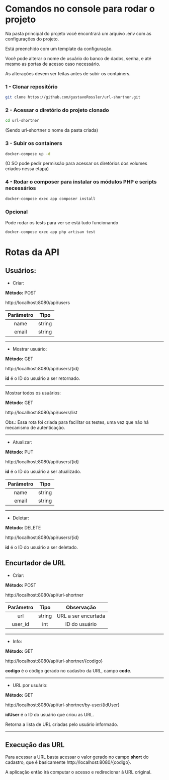 # Comandos no console para rodar o projeto

Na pasta principal do projeto você encontrará um arquivo .env com as configurações do projeto.

Está preenchido com um template da configuração.

Você pode alterar o nome de usuário do banco de dados, senha, e até mesmo as portas de acesso caso necessário.

As alterações devem ser feitas antes de subir os containers.



### 1 - Clonar repositório
```bash
git clone https://github.com/gustavoRossler/url-shortner.git
```

### 2 - Acessar o diretório do projeto clonado
```bash
cd url-shortner
```
(Sendo url-shortner o nome da pasta criada)

### 3 - Subir os containers 
```bash
docker-compose up -d
```
(O SO pode pedir permissão para acessar os diretórios dos volumes criados nessa etapa)

### 4 - Rodar o composer para instalar os módulos PHP e scripts necessários
```bash
docker-compose exec app composer install
```

### Opcional
Pode rodar os tests para ver se está tudo funcionando
```bash
docker-compose exec app php artisan test
```


# Rotas da API

## Usuários:
- Criar:

**Método:** POST

http://localhost:8080/api/users

| Parâmetro | Tipo   |
| :-------: | :----: |
| name      | string |
| email     | string |


------

- Mostrar usuário:

**Método:** GET

http://localhost:8080/api/users/{id}

**id** é o ID do usuário a ser retornado.

------

Mostrar todos os usuários:

**Método:** GET

http://localhost:8080/api/users/list

Obs.: Essa rota foi criada para facilitar os testes, uma vez que não há mecanismo de autenticação.

------

- Atualizar:

**Método:** PUT

http://localhost:8080/api/users/{id}

**id** é o ID do usuário a ser atualizado.

| Parâmetro | Tipo   |
| :-------: | :----: |
| name      | string |
| email     | string |

------

- Deletar:

**Método:** DELETE

http://localhost:8080/api/users/{id}

**id** é o ID do usuário a ser deletado.



## Encurtador de URL
- Criar:

**Método:** POST

http://localhost:8080/api/url-shortner

| Parâmetro | Tipo   | Observação |
| :-------: | :----: | :--------: |
| url       | string | URL a ser encurtada |
| user_id   | int    | ID do usuário |

------

- Info:

**Método:** GET

http://localhost:8080/api/url-shortner/{codigo}

**codigo** é o código gerado no cadastro da URL, campo **code**.

------

- URL por usuário:

**Método:** GET

http://localhost:8080/api/url-shortner/by-user/{idUser}

**idUser** é o ID do usuário que criou as URL.

Retorna a lista de URL criadas pelo usuário informado.

------

## Execução das URL

Para acessar a URL basta acessar o valor gerado no campo **short** do cadastro, que é basicamente http://localhost:8080/{codigo}.

A aplicação então irá computar o acesso e redirecionar à URL original.

